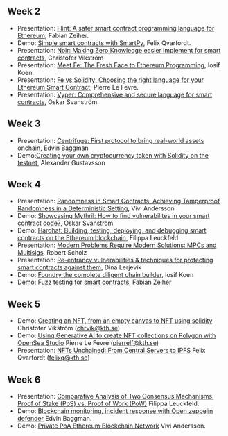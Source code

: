 ## Week 2
* Presentation: [Flint: A safer smart contract programming language for Ethereum](https://github.com/KTH/programmable-society/pull/37), Fabian Zeiher.
* Demo: [Simple smart contracts with SmartPy](https://github.com/KTH/programmable-society/pull/38), Felix Qvarfordt.
* Presentation: [Noir: Making Zero Knowledge easier implement for smart contracts](https://github.com/KTH/programmable-society/pull/39), Christofer Vikström
* Presentation: [Meet Fe: The Fresh Face to Ethereum Programming](https://github.com/KTH/programmable-society/pull/41), Iosif Koen.
* Presentation: [Fe vs Solidity: Choosing the right language for your Ethereum Smart Contract](https://github.com/KTH/programmable-society/pull/40), Pierre Le Fevre.
* Presentation: [Vyper: Comprehensive and secure language for smart contracts](https://github.com/KTH/programmable-society/pull/42), Oskar Svanström.

## Week 3
* Presentation: [Centrifuge: First protocol to bring real-world assets onchain](https://github.com/KTH/programmable-society/pull/48), Edvin Baggman
* Demo:[Creating your own cryptocurrency token with Solidity on the testnet](https://github.com/KTH/programmable-society/pull/50), Alexander Gustavsson

## Week 4
* Presentation: [Randomness in Smart Contracts: Achieving Tamperproof Randomness in a Deterministic Setting](https://github.com/KTH/programmable-society/pull/49), Vivi Andersson
* Demo: [Showcasing Mythril: How to find vulnerabilites in your smart contract code?](https://github.com/KTH/programmable-society/pull/57), Oskar Svanström
* Demo: [Hardhat: Building, testing, deploying, and debugging smart contracts on the Ethereum blockchain](https://github.com/KTH/programmable-society/pull/61), Filippa Leuckfeld
* Presentation: [Modern Problems Require Modern Solutions: MPCs and Multisigs](https://github.com/KTH/programmable-society/pull/63), Robert Scholz
* Presentation: [Re-entrancy vulnerabilities & techniques for protecting smart contracts against them](https://github.com/KTH/programmable-society/pull/67), Dina Lerjevik
* Demo: [Foundry the complete diligent chain builder](https://github.com/KTH/programmable-society/pull/55), Iosif Koen
* Demo: [Fuzz testing for smart contracts](https://github.com/KTH/programmable-society/pull/64), Fabian Zeiher

## Week 5
* Demo: [Creating an NFT, from an empty canvas to NFT using solidity](https://github.com/KTH/programmable-society/tree/2023/contributions/demo/week5/chrvik) Christofer Vikström (chrvik@kth.se)
* Demo: [Using Generative AI to create NFT collections on Polygon with OpenSea Studio](https://github.com/KTH/programmable-society/tree/2023/contributions/demo/week5/pierrelf) Pierre Le Fevre (pierrelf@kth.se)
* Presentation: [NFTs Unchained: From Central Servers to IPFS](https://github.com/KTH/programmable-society/tree/2023/contributions/presentation/week5/felixq) Felix Qvarfordt (felixq@kth.se)

## Week 6
* Presentation: [Comparative Analysis of Two Consensus Mechanisms: Proof of Stake (PoS) vs. Proof of Work (PoW)](https://github.com/KTH/programmable-society/tree/2023/contributions/presentation/week6/efle) Filippa Leuckfeld.
* Demo: [Blockchain monitoring, incident response with Open zeppelin defender](https://github.com/KTH/programmable-society/tree/2023/contributions/demo/week6/baggman) Edvin Baggman.
* Demo: [Private PoA Ethereum Blockchain Network](https://github.com/KTH/programmable-society/tree/2023/contributions/demo/week6/vivia) Vivi Andersson.

